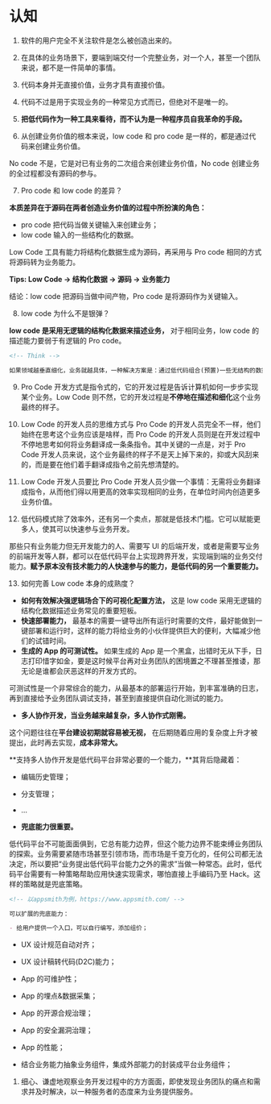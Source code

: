 # 认知

1. 软件的用户完全不关注软件是怎么被创造出来的。

2. 在具体的业务场景下，要端到端交付一个完整业务，对一个人，甚至一个团队来说，都不是一件简单的事情。

3. 代码本身并无直接价值，业务才具有直接价值。

4. 代码不过是用于实现业务的一种常见方式而已，但绝对不是唯一的。

5. **把低代码作为一种工具来看待，而不认为是一种程序员自我革命的手段。**

6. 从创建业务价值的根本来说，low code 和 pro code 是一样的，都是通过代码来创建业务价值。

No code 不是，它是对已有业务的二次组合来创建业务价值，No code 创建业务的全过程都没有源码的参与。

7. Pro code 和 low code 的差异？

**本质差异在于源码在两者创造业务价值的过程中所扮演的角色：**

- pro code 把代码当做关键输入来创建业务；
- low code 输入的一些结构化的数据。

Low Code 工具有能力将结构化数据生成为源码，再采用与 Pro code 相同的方式将源码转为业务能力。

**Tips: Low Code -> 结构化数据 -> 源码 -> 业务能力**

结论：low code 把源码当做中间产物，Pro code 是将源码作为关键输入。

8. low code 为什么不是银弹？

**low code 是采用无逻辑的结构化数据来描述业务，** 对于相同业务，low code 的描述能力要弱于有逻辑的 Pro code。

```md
<!-- Think -->

如果领域越垂直细化，业务就越具体，一种解决方案是：通过低代码组合(预置)一些无结构的数据生成简单的结构化数据(模板或微应用)来描述特定的业务。
```

9. Pro Code 开发方式是指令式的，它的开发过程是告诉计算机如何一步步实现某个业务。Low Code 则不然，它的开发过程是**不停地在描述和细化**这个业务最终的样子。

10. Low Code 的开发人员的思维方式与 Pro Code 的开发人员完全不一样，他们始终在思考这个业务应该是啥样，而 Pro Code 的开发人员则是在开发过程中不停地思考如何将业务翻译成一条条指令。其中关键的一点是，对于 Pro Code 开发人员来说，这个业务最终的样子不是天上掉下来的，抑或大风刮来的，而是要在他们着手翻译成指令之前先想清楚的。

11. Low Code 开发人员要比 Pro Code 开发人员少做一个事情：无需将业务翻译成指令，从而他们得以用更高的效率实现相同的业务，在单位时间内创造更多业务价值。

12. 低代码模式除了效率外，还有另一个卖点，那就是低技术门槛。它可以赋能更多人，使其可以快速参与业务开发。

那些只有业务能力但无开发能力的人、需要写 UI 的后端开发，或者是需要写业务的前端开发等人群，都可以在低代码平台上实现跨界开发，实现端到端的业务交付能力。**赋予原本没有技术能力的人快速参与的能力，是低代码的另一个重要能力。**

13. 如何完善 Low code 本身的成熟度？

- **如何有效解决强逻辑场合下的可视化配置方法，** 这是 low code 采用无逻辑的结构化数据描述业务常见的重要短板。
- **快速部署能力，** 最基本的需要一键导出所有运行时需要的文件，最好能做到一键部署和运行时，这样的能力将给业务的小伙伴提供巨大的便利，大幅减少他们的试错时间。
- **生成的 App 的可测试性。** 如果生成的 App 是一个黑盒，出错时无从下手，日志打印惜字如金，要是这时候平台再对业务团队的困境置之不理甚至推诿，那无论是谁都会厌恶这样的开发方式的。

可测试性是一个非常综合的能力，从最基本的部署运行开始，到丰富准确的日志，再到直接给予业务团队调试支持，甚至到直接提供自动化测试的能力。

- **多人协作开发，当业务越来越复杂，多人协作式刚需。**

这个问题往往在**平台建设初期就容易被无视，** 在后期随着应用的复杂度上升才被提出，此时再去实现，**成本非常大。**

**支持多人协作开发是低代码平台非常必要的一个能力，**其背后隐藏着：

- 编辑历史管理；
- 分支管理；
- ...

- **兜底能力很重要。**

低代码平台不可能面面俱到，它总有能力边界，但这个能力边界不能束缚业务团队的探索。业务需要紧随市场甚至引领市场，而市场是千变万化的，任何公司都无法决定，所以要把“业务提出低代码平台能力之外的需求”当做一种常态。此时，低代码平台需要有一种策略帮助应用快速实现需求，哪怕直接上手编码乃至 Hack。这样的策略就是兜底策略。

```md
<!-- 以appsmith为例，https://www.appsmith.com/ -->

可以扩展的兜底能力：

- 给用户提供一个入口，可以自行编写，添加组价；
```

- UX 设计规范自动对齐；

- UX 设计稿转代码(D2C)能力；

- App 的可维护性；

- App 的埋点&数据采集；

- App 的开源合规治理；

- App 的安全漏洞治理；

- App 的性能；

- 结合业务能力抽象业务组件，集成外部能力的封装成平台业务组件；

1.  细心、谦虚地观察业务开发过程中的方方面面，即使发现业务团队的痛点和需求并及时解决，以一种服务者的态度来为业务提供服务。
